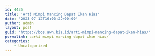 ```yaml
---
id: 4435
title: 'Arti Mimpi Mancing Dapat Ikan Hias'
date: '2023-07-12T16:03:22+00:00'
author: admin
layout: post
guid: 'https://bos.awn.biz.id/arti-mimpi-mancing-dapat-ikan-hias/'
permalink: /arti-mimpi-mancing-dapat-ikan-hias/
categories:
    - Uncategorized
---
```


